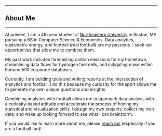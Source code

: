 

---

## About Me

---

At present, I am a 4th year student at [Northeastern University](https://www.khoury.northeastern.edu/) in Boston, MA pursuing a BS in Computer Science & Economics. Data analytics, sustainable energy, and football (real football) are my passions. I seek out opportunities that allow me to combine them.

My past work includes forecasting carbon emissions for my hometown, streamlining data flows for hydrogen fuel cells, and mitigating noise within Fortune 500 corporate databases. 

Currently, I am building tools and writing reports at the intersection of analytics and football. I do this because my curiosity for the sport allows me to generate my own unique questions and insights. 

Combining analytics with football allows me to approach data analysis with a curiosity-based attitude and accelerate the process of honing my statistical and visualization skills. I design my own projects, collect my own data, and wake up looking forward to see what I can brainstorm. 

If you would like to learn more about me, please [reach out](contact.md) (especially if you are a football fan)!
